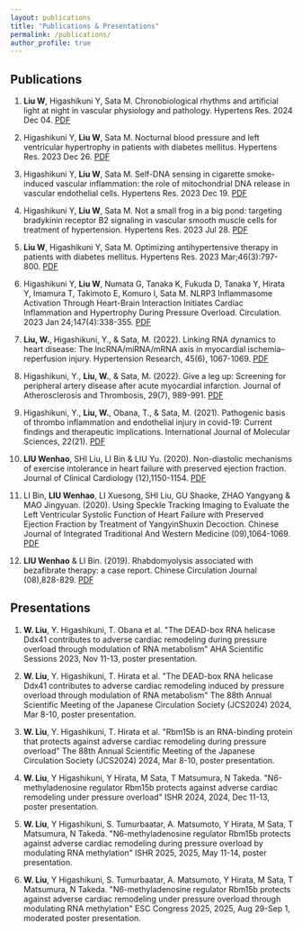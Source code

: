 ```yaml
---
layout: publications
title: "Publications & Presentations"
permalink: /publications/
author_profile: true
---
```


## Publications

1. **Liu W**, Higashikuni Y, Sata M. Chronobiological rhythms and artificial light at night in vascular physiology and pathology. Hypertens Res. 2024 Dec 04. [PDF](link-to-pdf)

2. Higashikuni Y, **Liu W**, Sata M. Nocturnal blood pressure and left ventricular hypertrophy in patients with diabetes mellitus. Hypertens Res. 2023 Dec 26. [PDF](link-to-pdf)

3. Higashikuni Y, **Liu W**, Sata M. Self-DNA sensing in cigarette smoke-induced vascular inflammation: the role of mitochondrial DNA release in vascular endothelial cells. Hypertens Res. 2023 Dec 19. [PDF](link-to-pdf)

4. Higashikuni Y, **Liu W**, Sata M. Not a small frog in a big pond: targeting bradykinin receptor B2 signaling in vascular smooth muscle cells for treatment of hypertension. Hypertens Res. 2023 Jul 28. [PDF](link-to-pdf)

5. **Liu W**, Higashikuni Y, Sata M. Optimizing antihypertensive therapy in patients with diabetes mellitus. Hypertens Res. 2023 Mar;46(3):797-800. [PDF](link-to-pdf)

6. Higashikuni Y, **Liu W**, Numata G, Tanaka K, Fukuda D, Tanaka Y, Hirata Y, Imamura T, Takimoto E, Komuro I, Sata M. NLRP3 Inflammasome Activation Through Heart-Brain Interaction Initiates Cardiac Inflammation and Hypertrophy During Pressure Overload. Circulation. 2023 Jan 24;147(4):338-355. [PDF](link-to-pdf)

7. **Liu, W.**, Higashikuni, Y., & Sata, M. (2022). Linking RNA dynamics to heart disease: The lncRNA/miRNA/mRNA axis in myocardial ischemia–reperfusion injury. Hypertension Research, 45(6), 1067-1069. [PDF](link-to-pdf)

8. Higashikuni, Y., **Liu, W.**, & Sata, M. (2022). Give a leg up: Screening for peripheral artery disease after acute myocardial infarction. Journal of Atherosclerosis and Thrombosis, 29(7), 989-991. [PDF](link-to-pdf)

9. Higashikuni, Y., **Liu, W.**, Obana, T., & Sata, M. (2021). Pathogenic basis of thrombo inflammation and endothelial injury in covid-19: Current findings and therapeutic implications. International Journal of Molecular Sciences, 22(21). [PDF](link-to-pdf)

10. **LIU Wenhao**, SHI Liu, LI Bin & LIU Yu. (2020). Non-diastolic mechanisms of exercise intolerance in heart failure with preserved ejection fraction. Journal of Clinical Cardiology (12),1150-1154. [PDF](link-to-pdf)

11. LI Bin, **LIU Wenhao**, LI Xuesong, SHI Liu, GU Shaoke, ZHAO Yangyang & MAO Jingyuan. (2020). Using Speckle Tracking Imaging to Evaluate the Left Ventricular Systolic Function of Heart Failure with Preserved Ejection Fraction by Treatment of YangyinShuxin Decoction. Chinese Journal of Integrated Traditional And Western Medicine (09),1064-1069. [PDF](link-to-pdf)

12. **LIU Wenhao** & LI Bin. (2019). Rhabdomyolysis associated with bezafibrate therapy: a case report. Chinese Circulation Journal (08),828-829. [PDF](link-to-pdf)

## Presentations

1. **W. Liu**, Y. Higashikuni, T. Obana et al. "The DEAD-box RNA helicase Ddx41 contributes to adverse cardiac remodeling during pressure overload through modulation of RNA metabolism" AHA Scientific Sessions 2023, Nov 11-13, poster presentation.

2. **W. Liu**, Y. Higashikuni, T. Hirata et al. "The DEAD-box RNA helicase Ddx41 contributes to adverse cardiac remodeling induced by pressure overload through modulation of RNA metabolism" The 88th Annual Scientific Meeting of the Japanese Circulation Society (JCS2024) 2024, Mar 8-10, poster presentation.

3. **W. Liu**, Y. Higashikuni, T. Hirata et al. "Rbm15b is an RNA-binding protein that protects against adverse cardiac remodeling during pressure overload" The 88th Annual Scientific Meeting of the Japanese Circulation Society (JCS2024) 2024, Mar 8-10, poster presentation.

4. **W. Liu**, Y Higashikuni, Y Hirata, M Sata, T Matsumura, N Takeda. "N6-methyladenosine regulator Rbm15b protects against adverse cardiac remodeling under pressure overload" ISHR 2024, 2024, Dec 11-13, poster presentation.

5. **W. Liu**, Y Higashikuni, S. Tumurbaatar, A. Matsumoto, Y Hirata, M Sata, T Matsumura, N Takeda. "N6-methyladenosine regulator Rbm15b protects against adverse cardiac remodeling during pressure overload by modulating RNA methylation" ISHR 2025, 2025, May 11-14, poster presentation.

6. **W. Liu**, Y Higashikuni, S. Tumurbaatar, A. Matsumoto, Y Hirata, M Sata, T Matsumura, N Takeda. "N6-methyladenosine regulator Rbm15b protects against adverse cardiac remodeling under pressure overload through modulating RNA methylation" ESC Congress 2025, 2025, Aug 29-Sep 1, moderated poster presentation.
